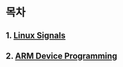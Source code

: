 목차
====

## 1. [Linux Signals](https://github.com/NaTaes/LinuxEx/blob/master/CONTENTS/LINUX%20SIGNALS.md)
## 2. [ARM Device Programming](https://github.com/NaTaes/LinuxEx/blob/master/CONTENTS/ARM%Device%Programming.md)
